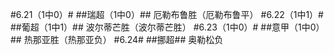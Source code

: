 #6.21（1中0）#
##瑞超（1中0）##
厄勒布鲁胜（厄勒布鲁平）
#6.22（1中1）#
##葡超（1中1）##
波尔蒂芒胜（波尔蒂芒胜）
#6.23（1中0）#
##意甲（1中0）##
热那亚胜（热那亚负）
#6.24#
##挪超##
奥勒松负